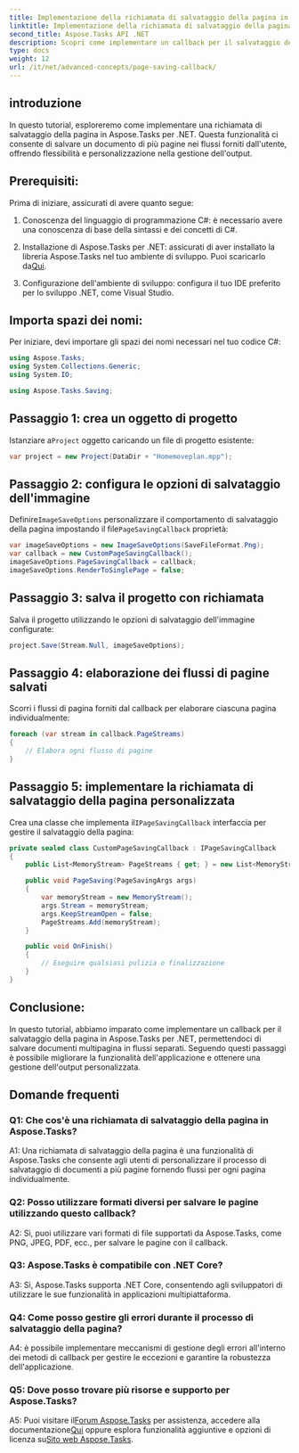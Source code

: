```yaml
---
title: Implementazione della richiamata di salvataggio della pagina in Aspose.Tasks
linktitle: Implementazione della richiamata di salvataggio della pagina in Aspose.Tasks
second_title: Aspose.Tasks API .NET
description: Scopri come implementare un callback per il salvataggio delle pagine in Aspose.Tasks per .NET, consentendo la gestione personalizzata dei flussi di output di documenti multipagina.
type: docs
weight: 12
url: /it/net/advanced-concepts/page-saving-callback/
---
```

## introduzione

In questo tutorial, esploreremo come implementare una richiamata di salvataggio della pagina in Aspose.Tasks per .NET. Questa funzionalità ci consente di salvare un documento di più pagine nei flussi forniti dall'utente, offrendo flessibilità e personalizzazione nella gestione dell'output.

## Prerequisiti:

Prima di iniziare, assicurati di avere quanto segue:

1. Conoscenza del linguaggio di programmazione C#: è necessario avere una conoscenza di base della sintassi e dei concetti di C#.
   
2.  Installazione di Aspose.Tasks per .NET: assicurati di aver installato la libreria Aspose.Tasks nel tuo ambiente di sviluppo. Puoi scaricarlo da[Qui](https://releases.aspose.com/tasks/net/).

3. Configurazione dell'ambiente di sviluppo: configura il tuo IDE preferito per lo sviluppo .NET, come Visual Studio.

## Importa spazi dei nomi:

Per iniziare, devi importare gli spazi dei nomi necessari nel tuo codice C#:

```csharp
using Aspose.Tasks;
using System.Collections.Generic;
using System.IO;

using Aspose.Tasks.Saving;

```

## Passaggio 1: crea un oggetto di progetto

 Istanziare a`Project` oggetto caricando un file di progetto esistente:

```csharp
var project = new Project(DataDir + "Homemoveplan.mpp");
```

## Passaggio 2: configura le opzioni di salvataggio dell'immagine

 Definire`ImageSaveOptions` personalizzare il comportamento di salvataggio della pagina impostando il file`PageSavingCallback` proprietà:

```csharp
var imageSaveOptions = new ImageSaveOptions(SaveFileFormat.Png);
var callback = new CustomPageSavingCallback();
imageSaveOptions.PageSavingCallback = callback;
imageSaveOptions.RenderToSinglePage = false;
```

## Passaggio 3: salva il progetto con richiamata

Salva il progetto utilizzando le opzioni di salvataggio dell'immagine configurate:

```csharp
project.Save(Stream.Null, imageSaveOptions);
```

## Passaggio 4: elaborazione dei flussi di pagine salvati

Scorri i flussi di pagina forniti dal callback per elaborare ciascuna pagina individualmente:

```csharp
foreach (var stream in callback.PageStreams)
{
    // Elabora ogni flusso di pagine
}
```

## Passaggio 5: implementare la richiamata di salvataggio della pagina personalizzata

 Crea una classe che implementa il`IPageSavingCallback` interfaccia per gestire il salvataggio della pagina:

```csharp
private sealed class CustomPageSavingCallback : IPageSavingCallback
{
    public List<MemoryStream> PageStreams { get; } = new List<MemoryStream>();

    public void PageSaving(PageSavingArgs args)
    {
        var memoryStream = new MemoryStream();
        args.Stream = memoryStream;
        args.KeepStreamOpen = false;
        PageStreams.Add(memoryStream);
    }

    public void OnFinish()
    {
        // Eseguire qualsiasi pulizia o finalizzazione
    }
}
```

## Conclusione:

In questo tutorial, abbiamo imparato come implementare un callback per il salvataggio della pagina in Aspose.Tasks per .NET, permettendoci di salvare documenti multipagina in flussi separati. Seguendo questi passaggi è possibile migliorare la funzionalità dell'applicazione e ottenere una gestione dell'output personalizzata.

## Domande frequenti

### Q1: Che cos'è una richiamata di salvataggio della pagina in Aspose.Tasks?

A1: Una richiamata di salvataggio della pagina è una funzionalità di Aspose.Tasks che consente agli utenti di personalizzare il processo di salvataggio di documenti a più pagine fornendo flussi per ogni pagina individualmente.

### Q2: Posso utilizzare formati diversi per salvare le pagine utilizzando questo callback?

A2: Sì, puoi utilizzare vari formati di file supportati da Aspose.Tasks, come PNG, JPEG, PDF, ecc., per salvare le pagine con il callback.

### Q3: Aspose.Tasks è compatibile con .NET Core?

A3: Sì, Aspose.Tasks supporta .NET Core, consentendo agli sviluppatori di utilizzare le sue funzionalità in applicazioni multipiattaforma.

### Q4: Come posso gestire gli errori durante il processo di salvataggio della pagina?

A4: è possibile implementare meccanismi di gestione degli errori all'interno dei metodi di callback per gestire le eccezioni e garantire la robustezza dell'applicazione.

### Q5: Dove posso trovare più risorse e supporto per Aspose.Tasks?

 A5: Puoi visitare il[Forum Aspose.Tasks](https://forum.aspose.com/c/tasks/15) per assistenza, accedere alla documentazione[Qui](https://reference.aspose.com/tasks/net/) oppure esplora funzionalità aggiuntive e opzioni di licenza su[Sito web Aspose.Tasks](https://purchase.aspose.com/buy).